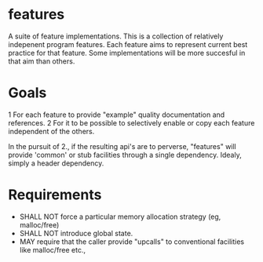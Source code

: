 features
========

A suite of feature implementations. This is a collection of relatively
indepenent program features. Each feature aims to represent current best
practice for that feature. Some implementations will be more succesful in that
aim than others.

Goals
=====

1 For each feature to provide "example" quality documentation and references.
2 For it to be possible to selectively enable or copy each feature independent
  of the others.


In the pursuit of 2., if the resulting api's are to perverse, "features" will
provide 'common' or stub facilities through a single dependency. Idealy, simply
a header dependency.

Requirements
============

- SHALL NOT force a particular memory allocation strategy (eg, malloc/free)
- SHALL NOT introduce global state.
- MAY require that the caller provide "upcalls" to conventional facilities like
  malloc/free etc.,

